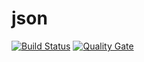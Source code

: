 # json

[![Build Status](https://api.travis-ci.org/elnormous/json.svg?branch=master)](https://travis-ci.org/elnormous/json) [![Quality Gate](https://sonarcloud.io/api/project_badges/measure?project=elnormous_json&metric=alert_status)](https://sonarcloud.io/dashboard?id=elnormous_json)
